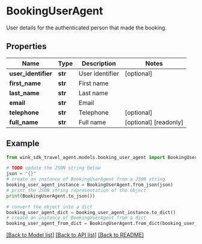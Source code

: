 # BookingUserAgent

User details for the authenticated person that made the booking.

## Properties

Name | Type | Description | Notes
------------ | ------------- | ------------- | -------------
**user_identifier** | **str** | User identifier | [optional] 
**first_name** | **str** | First name | 
**last_name** | **str** | Last name | 
**email** | **str** | Email | 
**telephone** | **str** | Telephone | [optional] 
**full_name** | **str** | Full name | [optional] [readonly] 

## Example

```python
from wink_sdk_travel_agent.models.booking_user_agent import BookingUserAgent

# TODO update the JSON string below
json = "{}"
# create an instance of BookingUserAgent from a JSON string
booking_user_agent_instance = BookingUserAgent.from_json(json)
# print the JSON string representation of the object
print(BookingUserAgent.to_json())

# convert the object into a dict
booking_user_agent_dict = booking_user_agent_instance.to_dict()
# create an instance of BookingUserAgent from a dict
booking_user_agent_from_dict = BookingUserAgent.from_dict(booking_user_agent_dict)
```
[[Back to Model list]](../README.md#documentation-for-models) [[Back to API list]](../README.md#documentation-for-api-endpoints) [[Back to README]](../README.md)



